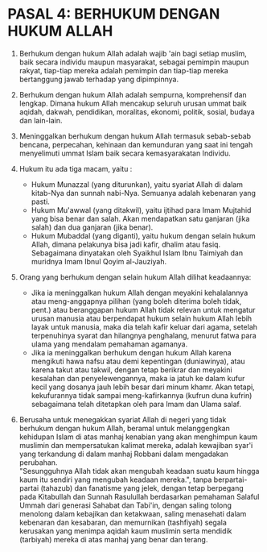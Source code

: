# PASAL 4: BERHUKUM DENGAN HUKUM ALLAH

1. Berhukum dengan hukum Allah adalah wajib 'ain bagi setiap muslim, baik secara individu maupun masyarakat, sebagai pemimpin maupun rakyat, tiap-tiap mereka adalah pemimpin dan tiap-tiap mereka bertanggung jawab terhadap yang dipimpinnya.

2. Berhukum dengan hukum Allah adalah sempurna, komprehensif dan lengkap. Dimana hukum Allah mencakup seluruh urusan ummat baik aqidah, dakwah, pendidikan, moralitas, ekonomi, politik, sosial, budaya dan lain-lain.

3. Meninggalkan berhukum dengan hukum Allah termasuk sebab-sebab bencana, perpecahan, kehinaan dan kemunduran yang saat ini tengah menyelimuti ummat Islam baik secara kemasyarakatan Individu.

4. Hukum itu ada tiga macam, yaitu :
   - Hukum Munazzal (yang diturunkan), yaitu syariat Allah di dalam kitab-Nya dan sunnah nabi-Nya. Semuanya adalah kebenaran yang pasti.
   - Hukum Mu'awwal (yang ditakwil), yaitu ijtihad para Imam Mujtahid yang bisa benar dan salah. Akan mendapatkan satu ganjaran (jika salah) dan dua ganjaran (jika benar).
   - Hukum Mubaddal (yang diganti), yaitu hukum dengan selain hukum Allah, dimana pelakunya bisa jadi kafir, dhalim atau fasiq. Sebagaimana dinyatakan oleh Syaikhul Islam Ibnu Taimiyah dan muridnya Imam Ibnul Qoyim al-Jauziyah.

5. Orang yang berhukum dengan selain hukum Allah dilihat keadaannya:
   - Jika ia meninggalkan hukum Allah dengan meyakini kehalalannya atau meng-anggapnya pilihan (yang boleh diterima boleh tidak, pent.) atau beranggapan hukum Allah tidak relevan untuk mengatur urusan manusia atau berpendapat hukum selain hukum Allah lebih layak untuk manusia, maka dia telah kafir keluar dari agama, setelah terpenuhinya syarat dan hilangnya penghalang, menurut fatwa para ulama yang mendalam pemahaman agamanya.
   - Jika ia meninggalkan berhukum dengan hukum Allah karena mengikuti hawa nafsu atau demi kepentingan (duniawinya), atau karena takut atau takwil, dengan tetap berikrar dan meyakini kesalahan dan penyelewengannya, maka ia jatuh ke dalam kufur kecil yang dosanya jauh lebih besar dari minum khamr. Akan tetapi, kekufurannya tidak sampai meng-kafirkannya (kufrun duna kufrin) sebagaimana telah ditetapkan oleh para Imam dan Ulama salaf.

6. Berusaha untuk menegakkan syariat Allah di negeri yang tidak berhukum dengan hukum Allah, beramal untuk melanggengkan kehidupan Islam di atas manhaj kenabian yang akan menghimpun kaum muslimin dan mempersatukan kalimat mereka, adalah kewajiban syar'i yang terkandung di dalam manhaj Robbani dalam mengadakan perubahan.  
   "Sesungguhnya Allah tidak akan mengubah keadaan suatu kaum hingga kaum itu sendiri yang mengubah keadaan mereka.", tanpa berpartai-partai (tahazub) dan fanatisme yang jelek, dengan tetap berpegang pada Kitabullah dan Sunnah Rasulullah berdasarkan pemahaman Salaful Ummah dari generasi Sahabat dan Tabi'in, dengan saling tolong menolong dalam kebajikan dan ketakwaan, saling menasehati dalam kebenaran dan kesabaran, dan memurnikan (tashfiyah) segala kerusakan yang menimpa aqidah kaum muslimin serta mendidik (tarbiyah) mereka di atas manhaj yang benar dan terang.
